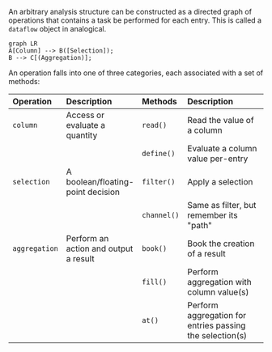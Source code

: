 An arbitrary analysis structure can be constructed as a directed graph of operations that contains a task be performed for each entry. This is called a `dataflow` object in analogical.

``` mermaid 
graph LR
A[Column] --> B([Selection]);
B --> C[(Aggregation)];
```

An operation falls into one of three categories, each associated with a set of methods:

<style>
table th:first-of-type {
    width: 15%;
}
table th:nth-of-type(2) {
    width: 20%;
}
table th:nth-of-type(3) {
    width: 15%;
}
table th:nth-of-type(4) {
    width: 40%;
}
</style>

| Operation | Description | Methods | Description |
| :------------ | :------------------------------------ | :------------ | :------------------------------------ |
| `column` | Access or evaluate a quantity | `read()` | Read the value of a column |
| | | `define()` | Evaluate a column value per-entry |
| `selection` | A boolean/floating-point decision | `filter()` | Apply a selection | 
| | | `channel()` | Same as filter, but remember its "path" |
| `aggregation` | Perform an action and output a result | `book()` | Book the creation of a result |
| | | `fill()` | Perform aggregation with column value(s) |
| | | `at()` | Perform aggregation for entries passing the selection(s) |

